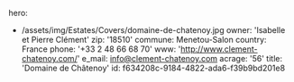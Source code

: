 hero:
  - /assets/img/Estates/Covers/domaine-de-chatenoy.jpg
owner: 'Isabelle et Pierre Clément'
zip: '18510'
commune: Menetou-Salon
country: France
phone: '+33 2 48 66 68 70'
www: 'http://www.clement-chatenoy.com/'
e_mail: info@clement-chatenoy.com
acrage: '56'
title: 'Domaine de Châtenoy'
id: f634208c-9184-4822-ada6-f39b9bd201e8
